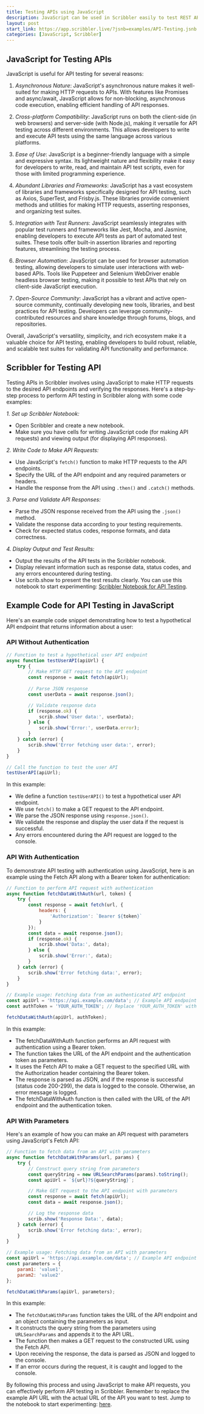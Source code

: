 ```yaml
---
title: Testing APIs using JavaScript
description: JavaScript can be used in Scribbler easily to test REST APIs easily. JS can handle various methods (GET, POST etc) and authenitcation mechanisms.
layout: post
start_link: https://app.scribbler.live/?jsnb=examples/API-Testing.jsnb
categories: [JavaScript, Scribbler]
---
```

## JavaScript for Testing APIs
JavaScript is useful for API testing for several reasons:

1. *Asynchronous Nature*: JavaScript's asynchronous nature makes it well-suited for making HTTP requests to APIs. With features like Promises and async/await, JavaScript allows for non-blocking, asynchronous code execution, enabling efficient handling of API responses.

2. *Cross-platform Compatibility*: JavaScript runs on both the client-side (in web browsers) and server-side (with Node.js), making it versatile for API testing across different environments. This allows developers to write and execute API tests using the same language across various platforms.

3. *Ease of Use*: JavaScript is a beginner-friendly language with a simple and expressive syntax. Its lightweight nature and flexibility make it easy for developers to write, read, and maintain API test scripts, even for those with limited programming experience.

4. *Abundant Libraries and Frameworks*: JavaScript has a vast ecosystem of libraries and frameworks specifically designed for API testing, such as Axios, SuperTest, and Frisby.js. These libraries provide convenient methods and utilities for making HTTP requests, asserting responses, and organizing test suites.

5. *Integration with Test Runners*: JavaScript seamlessly integrates with popular test runners and frameworks like Jest, Mocha, and Jasmine, enabling developers to execute API tests as part of automated test suites. These tools offer built-in assertion libraries and reporting features, streamlining the testing process.

6. *Browser Automation*: JavaScript can be used for browser automation testing, allowing developers to simulate user interactions with web-based APIs. Tools like Puppeteer and Selenium WebDriver enable headless browser testing, making it possible to test APIs that rely on client-side JavaScript execution.

7. *Open-Source Community*: JavaScript has a vibrant and active open-source community, continually developing new tools, libraries, and best practices for API testing. Developers can leverage community-contributed resources and share knowledge through forums, blogs, and repositories.

Overall, JavaScript's versatility, simplicity, and rich ecosystem make it a valuable choice for API testing, enabling developers to build robust, reliable, and scalable test suites for validating API functionality and performance.

## Scribbler for Testing API
Testing APIs in Scribbler involves using JavaScript to make HTTP requests to the desired API endpoints and verifying the responses. Here's a step-by-step process to perform API testing in Scribbler along with some code examples:

*1. Set up Scribbler Notebook:*
   - Open Scribbler and create a new notebook.
   - Make sure you have cells for writing JavaScript code (for making API requests) and viewing output (for displaying API responses).

*2. Write Code to Make API Requests:*
   - Use JavaScript's `fetch()` function to make HTTP requests to the API endpoints.
   - Specify the URL of the API endpoint and any required parameters or headers.
   - Handle the response from the API using `.then()` and `.catch()` methods.

*3. Parse and Validate API Responses:*
   - Parse the JSON response received from the API using the `.json()` method.
   - Validate the response data according to your testing requirements.
   - Check for expected status codes, response formats, and data correctness.

*4. Display Output and Test Results:*
   - Output the results of the API tests in the Scribbler notebook.
   - Display relevant information such as response data, status codes, and any errors encountered during testing.
   - Use scrib.show to present the test results clearly.
You can use this notebook to start experimenting: [Scribbler Notebook for API Testing](https://app.scribbler.live/?jsnb=examples/API-Testing.jsnb).

## Example Code for API Testing in JavaScript
Here's an example code snippet demonstrating how to test a hypothetical API endpoint that returns information about a user:

### API Without Authentication
```javascript
// Function to test a hypothetical user API endpoint
async function testUserAPI(apiUrl) {
    try {
        // Make HTTP GET request to the API endpoint
        const response = await fetch(apiUrl);
        
        // Parse JSON response
        const userData = await response.json();

        // Validate response data
        if (response.ok) {
            scrib.show('User data:', userData);
        } else {
            scrib.show('Error:', userData.error);
        }
    } catch (error) {
        scrib.show('Error fetching user data:', error);
    }
}

// Call the function to test the user API
testUserAPI(apiUrl);
```


In this example:
- We define a function `testUserAPI()` to test a hypothetical user API endpoint.
- We use `fetch()` to make a GET request to the API endpoint.
- We parse the JSON response using `response.json()`.
- We validate the response and display the user data if the request is successful.
- Any errors encountered during the API request are logged to the console.


### API With Authentication
To demonstrate API testing with authentication using JavaScript, here is an example using the Fetch API along with a Bearer token for authentication:

```javascript
// Function to perform API request with authentication
async function fetchDataWithAuth(url, token) {
    try {
        const response = await fetch(url, {
            headers: {
                'Authorization': `Bearer ${token}`
            }
        });
        const data = await response.json();
        if (response.ok) {
            scrib.show('Data:', data);
        } else {
            scrib.show('Error:', data);
        }
    } catch (error) {
        scrib.show('Error fetching data:', error);
    }
}

// Example usage: Fetching data from an authenticated API endpoint
const apiUrl = 'https://api.example.com/data'; // Example API endpoint URL
const authToken = 'YOUR_AUTH_TOKEN'; // Replace 'YOUR_AUTH_TOKEN' with your actual token

fetchDataWithAuth(apiUrl, authToken);
```

In this example:

- The fetchDataWithAuth function performs an API request with authentication using a Bearer token.
- The function takes the URL of the API endpoint and the authentication token as parameters.
- It uses the Fetch API to make a GET request to the specified URL with the Authorization header containing the Bearer token.
- The response is parsed as JSON, and if the response is successful (status code 200-299), the data is logged to the console. Otherwise, an error message is logged.
- The fetchDataWithAuth function is then called with the URL of the API endpoint and the authentication token.

### API With Parameters
Here's an example of how you can make an API request with parameters using JavaScript's Fetch API:

```javascript
// Function to fetch data from an API with parameters
async function fetchDataWithParams(url, params) {
    try {
        // Construct query string from parameters
        const queryString = new URLSearchParams(params).toString();
        const apiUrl = `${url}?${queryString}`;

        // Make GET request to the API endpoint with parameters
        const response = await fetch(apiUrl);
        const data = await response.json();

        // Log the response data
        scrib.show('Response Data:', data);
    } catch (error) {
        scrib.show('Error fetching data:', error);
    }
}

// Example usage: Fetching data from an API with parameters
const apiUrl = 'https://api.example.com/data'; // Example API endpoint URL
const parameters = {
    param1: 'value1',
    param2: 'value2'
};

fetchDataWithParams(apiUrl, parameters);
```

In this example:
- The `fetchDataWithParams` function takes the URL of the API endpoint and an object containing the parameters as input.
- It constructs the query string from the parameters using `URLSearchParams` and appends it to the API URL.
- The function then makes a GET request to the constructed URL using the Fetch API.
- Upon receiving the response, the data is parsed as JSON and logged to the console.
- If an error occurs during the request, it is caught and logged to the console.


By following this process and using JavaScript to make API requests, you can effectively perform API testing in Scribbler. Remember to replace the example API URL with the actual URL of the API you want to test. Jump to the notebook to start experimenting: [here](https://app.scribbler.live/?jsnb=examples/API-Testing.jsnb).
